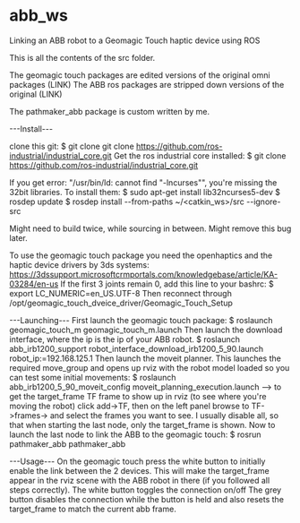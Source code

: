# abb_ws
Linking an ABB robot to a Geomagic Touch haptic device using ROS

This is all the contents of the src folder.

  The geomagic touch packages are edited versions of the original omni packages (LINK)
  The ABB ros packages are stripped down versions of the original (LINK)

The pathmaker_abb package is custom written by me.

---Install---

clone this git:
  $ git clone git clone https://github.com/ros-industrial/industrial_core.git
Get the ros industrial core installed:
  $ git clone https://github.com/ros-industrial/industrial_core.git

If you get error: "/usr/bin/ld: cannot find "-lncurses"", you're missing the 32bit libraries. To install them: 
  $ sudo apt-get install lib32ncurses5-dev
  $ rosdep update
  $ rosdep install --from-paths ~/<catkin_ws>/src --ignore-src 

Might need to build twice, while sourcing in between. Might remove this bug later.

To use the geomagic touch package you need the openhaptics and the haptic device drivers by 3ds systems:
https://3dssupport.microsoftcrmportals.com/knowledgebase/article/KA-03284/en-us 
If the first 3 joints remain 0, add this line to your bashrc:
$ export LC_NUMERIC=en_US.UTF-8
Then reconnect through /opt/geomagic_touch_dveice_driver/Geomagic_Touch_Setup

---Launching---
First launch the geomagic touch package:
$ roslaunch geomagic_touch_m geomagic_touch_m.launch 
Then launch the download interface, where the ip is the ip of your ABB robot.
$ roslaunch abb_irb1200_support robot_interface_download_irb1200_5_90.launch robot_ip:=192.168.125.1
Then launch the moveit planner. This launches the required move_group and opens up rviz with the robot model loaded so you can test some initial movements:
$ roslaunch abb_irb1200_5_90_moveit_config moveit_planning_execution.launch
--> to get the target_frame TF frame to show up in rviz (to see where you're moving the robot) click add->TF, then on the left panel browse to TF->frames-> and select the frames you want to see. I usually disable all, so that when starting the last node, only the target_frame is shown.
Now to launch the last node to link the ABB to the geomagic touch:
$ rosrun pathmaker_abb pathmaker_abb

---Usage---
On the geomagic touch press the white button to initially enable the link between the 2 devices. This will make the target_frame appear in the rviz scene with the ABB robot in there (if you followed all steps correctly). 
The white button toggles the connection on/off
The grey button disables the connection while the button is held and also resets the target_frame to match the current abb frame.



